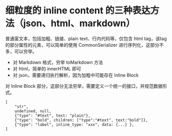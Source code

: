 # 细粒度的 inline content 的三种表达方法（json、html、markdown）

普通富文本，包括加粗、链接、plain text、行内代码等，仅包含 html tag，该tag 的部分属性的元素，可以简单的使用 CommonSerializer 进行序列化，这部分不多，可以穷举。

 - 对 Markdown 格式，穷举 toMarkdown 方法
 - 对 html，简单的 innerHTML 即可
 - 对 json，需要递归执行解析，因为加粗中可能存在 Inline Block


对 Inline Block 部分，这部分无法穷举，需要定义一个统一的接口，并规范数据形式。




```
[
    "str",
    undefined, null,
    {"type": "#text", text: "plain"},
    {"type": "bold", children: ["type":"#text", text:"bold"]},
    {"type": "label", inline_type: "xxx", data: {...} },
]
```